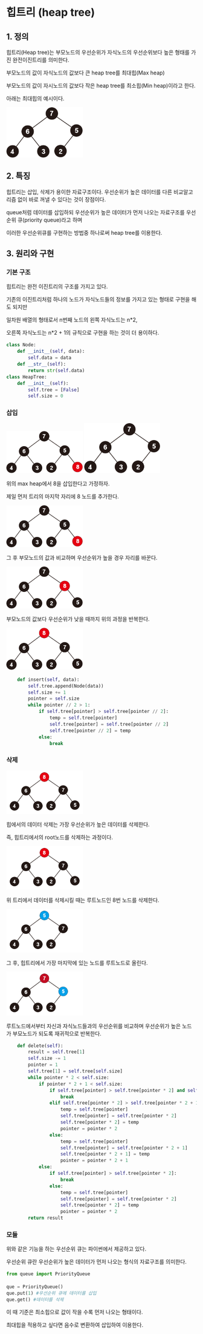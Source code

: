 # 힙트리 (heap tree)

## 1. 정의

힙트리(Heap tree)는 부모노드의 우선순위가 자식노드의 우선순위보다 높은 형태를 가진 완전이진트리를 의미한다.

부모노드의 값이 자식노드의 값보다 큰 heap tree를 최대힙(Max heap)

부모노드의 값이 자시노드의 값보다 작은 heap tree를 최소힙(Min heap)이라고 한다.

아래는 최대힙의 예시이다.

<img src = "../image/tree/max_heap.png" width="40%" height="40%"/>


## 2. 특징

힙트리는 삽입, 삭제가 용이한 자료구조이다. 우선순위가 높은 데이터를 다른 비교알고리즘 없이 바로 꺼낼 수 있다는 것이 장점이다.

queue처럼 데이터를 삽입하되 우선순위가 높은 데이터가 먼저 나오는 자료구조를 우선순위 큐(priority queue)라고 하며

이러한 우선순위큐를 구현하는 방법중 하나로써 heap tree를 이용한다.

## 3. 원리와 구현

### 기본 구조

힙트리는 완전 이진트리의 구조를 가지고 있다. 

기존의 이진트리처럼 하나의 노드가 자식노드들의 정보를 가지고 있는 형태로 구현을 해도 되지만

일차원 배열의 형태로서 n번째 노드의 왼쪽 자식노드는 n*2, 

오른쪽 자식노드는 n*2 + 1의 규칙으로 구현을 하는 것이 더 용이하다.

```python
class Node:
    def __init__(self, data):
        self.data = data
    def __str__(self):
        return str(self.data)
class HeapTree:
    def __init__(self):
        self.tree = [False]
        self.size = 0
```

### 삽입

<img src = "../image/tree/heap/insert/insert.gif" width="40%" height="40%"/>

<img src = "../image/tree/max_heap.png" width="40%" height="40%"/>

위의 max heap에서 8을 삽입한다고 가정하자.

제일 먼저 트리의 마지막 자리에 8 노드를 추가한다.

<img src = "../image/tree/heap/insert/1.png" width="40%" height="40%"/>

그 후 부모노드의 값과 비교하며 우선순위가 높을 경우 자리를 바꾼다.

<img src = "../image/tree/heap/insert/3.png" width="40%" height="40%"/>

부모노드의 값보다 우선순위가 낮을 때까지 위의 과정을 반복한다.

<img src = "../image/tree/heap/insert/5.png" width="40%" height="40%"/>

```python
    def insert(self, data):
        self.tree.append(Node(data))
        self.size += 1
        pointer = self.size
        while pointer // 2 > 1:
            if self.tree[pointer] > self.tree[pointer // 2]:
                temp = self.tree[pointer]
                self.tree[pointer] = self.tree[pointer // 2]
                self.tree[pointer // 2] = temp
            else:
                break
```

### 삭제

<img src = "../image/tree/heap/delete/delete.gif" width="40%" height="40%"/>

힙에서의 데이터 삭제는 가장 우선순위가 높은 데이터를 삭제한다.

즉, 힙트리에서의 root노드를 삭제하는 과정이다.

<img src = "../image/tree/heap/delete/1.png" width="40%" height="40%"/>

위 트리에서 데이터를 삭제시킬 때는 루트노드인 8번 노드를 삭제한다.

<img src = "../image/tree/heap/delete/4.png" width="40%" height="40%"/>

그 후, 힙트리에서 가장 마지막에 있는 노드를 루트노드로 올린다.

<img src = "../image/tree/heap/delete/7.png" width="40%" height="40%"/>

루트노드에서부터 자신과 자식노드들과의 우선순위를 비교하며 우선순위가 높은 노드가 부모노드가 되도록 재귀적으로 반복한다.

```python
    def delete(self):
        result = self.tree[1]
        self.size -= 1
        pointer = 1
        self.tree[1] = self.tree[self.size]
        while pointer * 2 < self.size:
            if pointer * 2 + 1 < self.size:
                if self.tree[pointer] > self.tree[pointer * 2] and self.tree[pointer] > self.tree[pointer * 2 + 1]:
                    break
                elif self.tree[pointer * 2] > self.tree[pointer * 2 + 1]:
                    temp = self.tree[pointer]
                    self.tree[pointer] = self.tree[pointer * 2]
                    self.tree[pointer * 2] = temp
                    pointer = pointer * 2
                else:
                    temp = self.tree[pointer]
                    self.tree[pointer] = self.tree[pointer * 2 + 1]
                    self.tree[pointer * 2 + 1] = temp
                    pointer = pointer * 2 + 1
            else:
                if self.tree[pointer] > self.tree[pointer * 2]:
                    break
                else:
                    temp = self.tree[pointer]
                    self.tree[pointer] = self.tree[pointer * 2]
                    self.tree[pointer * 2] = temp
                    pointer = pointer * 2
        return result
```

### 모듈

위와 같은 기능을 하는 우선순위 큐는 파이썬에서 제공하고 있다.

우선순위 큐란 우선순위가 높은 데이터가 먼저 나오는 형식의 자료구조를 의미한다.

```python
from queue import PriorityQueue

que = PriorityQueue()
que.put(1) #우선순위 큐에 데이터를 삽입
que.get() #데이터를 삭제
```

이 때 기준은 최소힙으로 값이 작을 수록 먼저 나오는 형태이다.

최대힙을 적용하고 싶다면 음수로 변환하여 삽입하여 이용한다.

